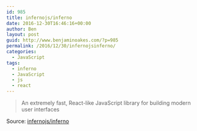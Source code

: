 ```yaml
---
id: 985
title: infernojs/inferno
date: 2016-12-30T16:46:16+00:00
author: Ben
layout: post
guid: http://www.benjaminoakes.com/?p=985
permalink: /2016/12/30/infernojsinferno/
categories:
  - JavaScript
tags:
  - inferno
  - JavaScript
  - js
  - react
---
```

> An extremely fast, React-like JavaScript library for building modern user interfaces 

Source: [infernojs/inferno](https://github.com/infernojs/inferno)